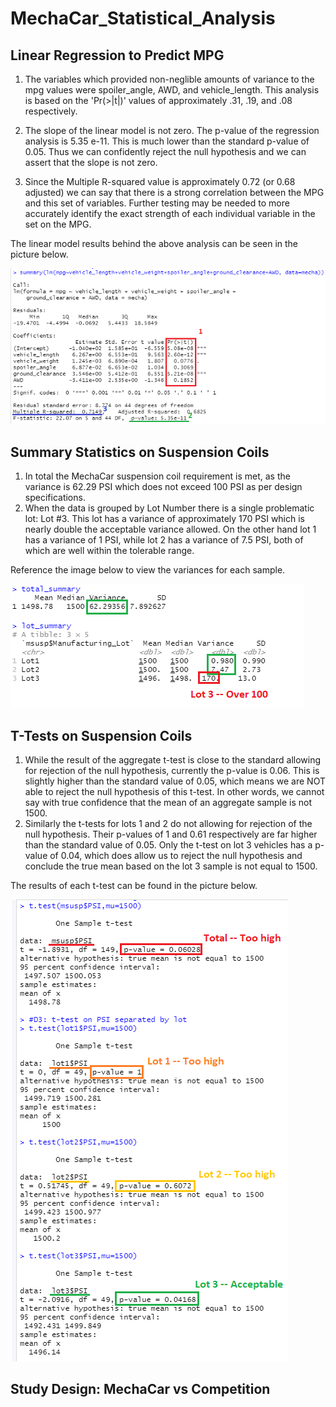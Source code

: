 # MechaCar_Statistical_Analysis

## Linear Regression to Predict MPG
<!-- * Which variables/coefficients provided a non-random amount of variance to the mpg values in the dataset? -->
1. The variables which provided non-neglible amounts of variance to the mpg values were spoiler_angle, AWD, and vehicle_length. This analysis is based on the 'Pr(>|t|)' values of approximately .31, .19, and .08 respectively.
  
<!-- * Is the slope of the linear model considered to be zero? Why or why not? -->
2. The slope of the linear model is not zero. The p-value of the regression analysis is 5.35 e-11. This is much lower than the standard p-value of 0.05. Thus we can confidently reject the null hypothesis and we can assert that the slope is not zero.
  
<!-- * Does this linear model predict mpg of MechaCar prototypes effectively? Why or why not? -->
3. Since the Multiple R-squared value is approximately 0.72 (or 0.68 adjusted) we can say that there is a strong correlation between the MPG and this set of variables. Further testing may be needed to more accurately identify the exact strength of each individual variable in the set on the MPG.

The linear model results behind the above analysis can be seen in the picture below.

![lm](Resources/Images/linear_model.png)
  
## Summary Statistics on Suspension Coils
<!-- * The design specifications for the MechaCar suspension coils dictate that the variance of the suspension coils must not exceed 100 pounds per square inch. Does the current manufacturing data meet this design specification for all manufacturing lots in total and each lot individually? Why or why not? -->
1. In total the MechaCar suspension coil requirement is met, as the variance is 62.29 PSI which does not exceed 100 PSI as per design specifications. 
2. When the data is grouped by Lot Number there is a single problematic lot: Lot #3. This lot has a variance of approximately 170 PSI which is nearly double the acceptable variance allowed. On the other hand lot 1 has a variance of 1 PSI, while lot 2 has a variance of 7.5 PSI, both of which are well within the tolerable range.

Reference the image below to view the variances for each sample.

![var](Resources/Images/psi_var.png)

  
## T-Tests on Suspension Coils
<!-- * Briefly summarize your interpretation and findings for the t-test results. Include screenshots of the t-test to support your summary. -->
1. While the result of the aggregate t-test is close to the standard allowing for rejection of the null hypothesis, currently the p-value is 0.06. This is slightly higher than the standard value of 0.05, which means we are NOT able to reject the null hypothesis of this t-test. In other words, we cannot say with true confidence that the mean of an aggregate sample is not 1500.
2. Similarly the t-tests for lots 1 and 2 do not allowing for rejection of the null hypothesis. Their p-values of 1 and 0.61 respectively are far higher than the standard value of 0.05. Only the t-test on lot 3 vehicles has a p-value of 0.04, which does allow us to reject the null hypothesis and conclude the true mean based on the lot 3 sample is not equal to 1500.

The results of each t-test can be found in the picture below.

![t-tests](Resources/Images/suspension_t_test.png)
  
## Study Design: MechaCar vs Competition
